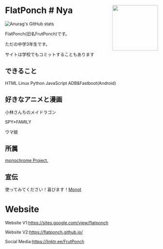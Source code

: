 # FlatPonch # Nya <img src="https://raw.githubusercontent.com/FlatPonch/FlatPonch/blob/main/images/icon2.png" align="right" width="150">

![Anurag's GitHub stats](https://github-readme-stats.vercel.app/api?username=flatponch&theme=dark&show_icons=true)

FlatPonch(旧名FrutPonch)です。

ただの中学3年生です。

サイトは学校でもコミットすることもあります

## できること
HTML Linux Python JavaScript ADB&Fastboot(Android) 

## 好きなアニメと漫画
小林さんちのメイドラゴン

SPY×FAMILY

ウマ娘

## 所属
[monochrome Project.](https://github.com/mncrp)


## 宣伝
使ってみてください！喜びます！[Monot](https://mncrp.github.io/project/monot)

# Website
Website V1:https://sites.google.com/view/flatponch

Website V2:https://flatponch.github.io/

Social Media:https://linktr.ee/FrutPonch

<!--
FlatPonch(旧名FrutPonch)について
上に書いてあるだろ

歴史:

- 2008年1月16日 俺が生まれる
- ちっちゃいころに机の角に右眉毛を擦る　それ以来眉毛が生えてこなくなった
- 2015年にWiiUを買ってもらってスプラにはまった
- 2017年にSwitchを買ってもらって(発売した年に買ったので入手に苦戦した)スプラ2にはまった
- 何年くらいかわからないけど初めてPCを買ってもらった(DELL製)　今はたまに使ってる(最初はWindows 10が入ってるけど今はWindows 11)
- 2020年に中学に入学
- 2021年ぐらいに小林さんちのメイドラゴンにはまるのと新しくPCを買ってもらった　この頃からロリコンになる
- 現在はガジェ界隈にいながらソフトウェア開発とウェブサイト開発をしている(Twitterなどでは公開しない)　ゲームもしている(主にVRとRoblox)
-->
